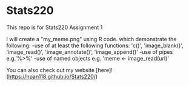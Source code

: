 # Stats220

This repo is for Stats220 Assignment 1

I will create a "my_meme.png" using R code. which demonstrate the following:
-use of at least the following functions: 'c()', 'image_blank()', 'image_read()', 'image_annotate()', 'image_append()'
-use of pipes e.g.'%>%'
-use of named objects e.g. 'meme <- image_read(url)'

You can also check out my website [here]!(https://hpan118.github.io/Stats220/)
